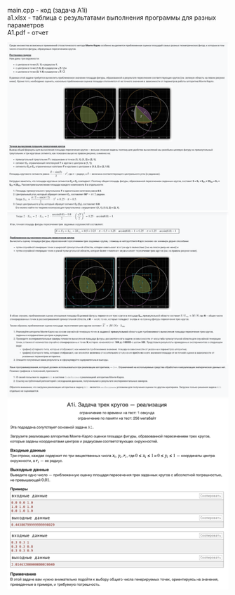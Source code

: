 main.cpp - код (задача A1i)  
a1.xlsx - таблица с результатами выполнения программы для разных параметров  
A1.pdf - отчет  

<p align="center">
  <img src="A-1_1.png" alt="A-1_1">
  <img src="A-1_2.png" alt="A-1_2">
  <img src="A-1_3.png" alt="A-1_3">
  <img src="A-1i.png" alt="A-1i">
</p>
